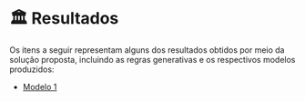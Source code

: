 # :classical_building: Resultados

Os itens a seguir representam alguns dos resultados obtidos por meio da solução proposta, incluindo as regras generativas e os respectivos modelos produzidos:

- [Modelo 1](/Modelo_01)
